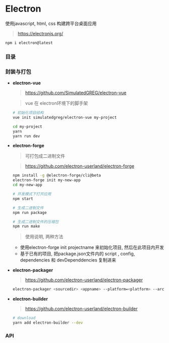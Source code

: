 # Electron 

使用javascript, html, css 构建跨平台桌面应用

> https://electronjs.org/

```bash
npm i electron@latest
```



### 目录



### 封装与打包

* **electron-vue**

  > https://github.com/SimulatedGREG/electron-vue

  > vue 在 electron环境下的脚手架

  ```bash
  # 初始化项目结构
  vue init simulatedgreg/electron-vue my-project
  
  cd my-project
  yarn 
  yarn run dev
  ```

* **electron-forge**

  > 可打包成二进制文件

  > https://github.com/electron-userland/electron-forge

  ```bash
  npm install -g @electron-forge/cli@beta
  electron-forge init my-new-app
  cd my-new-app
  
  # 开发模式下打开应用
  npm start
  
  # 生成二进制文件
  npm run package
  
  # 生成二进制文件的压缩包
  npm run make 
  
  
  ```

  > 使用说明, 两种方法

  * 使用electron-forge init projectname 来初始化项目, 然后在此项目内开发
  * 基于已有的项目, 把package.json文件内的 script , config, dependencies 和 devDependdencies 复制进来

  

* **electron-packager**

  > https://github.com/electron-userland/electron-packager

  ```bash
  electron-packager <sourcedir> <appname> --platform=<platform> --arch=<arch> [optional flags...]
  ```

* **electron-builder**

  > https://github.com/electron-userland/electron-builder

  ```bash
  # download 
  yarn add electron-builder --dev
  ```

  

### API

